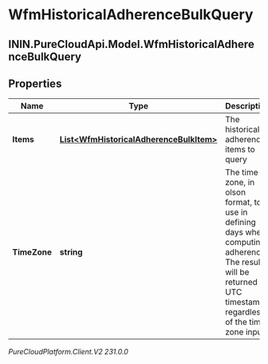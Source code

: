 # WfmHistoricalAdherenceBulkQuery

## ININ.PureCloudApi.Model.WfmHistoricalAdherenceBulkQuery

## Properties

|Name | Type | Description | Notes|
|------------ | ------------- | ------------- | -------------|
| **Items** | [**List&lt;WfmHistoricalAdherenceBulkItem&gt;**](WfmHistoricalAdherenceBulkItem) | The historical adherence items to query | |
| **TimeZone** | **string** | The time zone, in olson format, to use in defining days when computing adherence. The results will be returned as UTC timestamps regardless of the time zone input. | |



_PureCloudPlatform.Client.V2 231.0.0_
